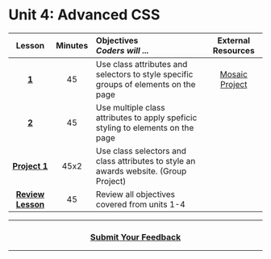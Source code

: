 # Unit 4: Advanced CSS


|Lesson|Minutes|Objectives <br> *Coders will ...*|External Resources|
|:-------:|:-------:|:-------|:-------:|
|[**1**](https://drive.google.com/open?id=1-US76ABs-gUjPDo9dWUcge7zWMXpBMp8gnpGopC7BKI)|45|Use class attributes and selectors to style specific groups of elements on the page|[Mosaic Project](https://docs.google.com/presentation/d/1_xTJ4jcZnGVUyMeirbVZajGi1c0pl9ba8N-P7khLzsw/edit?usp=sharing)|
|[**2**](https://drive.google.com/open?id=1JqjW2-qmNnyT-Pdzr2aP6dEt7wx9lBD1oL-Ng6VbNf0)|45|Use multiple class attributes to apply speficic styling to elements on the page |
|[**Project 1**](https://drive.google.com/open?id=16VHPGRxxy0Jidyq9WejHzZQW2xMLhjNPlbwuCjaE1tk)|45x2|Use class selectors and class attributes to style an awards website. (Group Project)|
|[**Review Lesson**](https://drive.google.com/open?id=1JbmJyfQa09PgdJUP6xgPU6fQs5pwDZVA2Exf2og5sHY)|45|Review all objectives covered from units 1-4|

----
<h3 align="center"><a href="https://docs.google.com/forms/d/e/1FAIpQLSeLpI-m6UKvIxk97F8R1iidFRaYXJ3dfcUuIjx2Pz0WMfO1SA/viewform">Submit Your Feedback</a> </h3>

----

